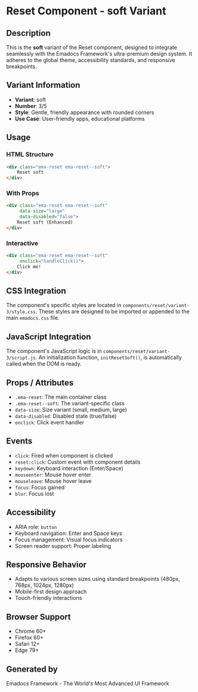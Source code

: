 # Reset Component - soft Variant

## Description
This is the **soft** variant of the Reset component, designed to integrate seamlessly with the Emadocs Framework's ultra-premium design system. It adheres to the global theme, accessibility standards, and responsive breakpoints.

## Variant Information
- **Variant**: soft
- **Number**: 3/5
- **Style**: Gentle, friendly appearance with rounded corners
- **Use Case**: User-friendly apps, educational platforms

## Usage

### HTML Structure
```html
<div class="ema-reset ema-reset--soft">
    Reset soft
</div>
```

### With Props
```html
<div class="ema-reset ema-reset--soft" 
     data-size="large" 
     data-disabled="false">
    Reset soft (Enhanced)
</div>
```

### Interactive
```html
<div class="ema-reset ema-reset--soft" 
     onclick="handleClick()">
    Click me!
</div>
```

## CSS Integration
The component's specific styles are located in `components/reset/variant-3/style.css`. These styles are designed to be imported or appended to the main `emadocs.css` file.

## JavaScript Integration
The component's JavaScript logic is in `components/reset/variant-3/script.js`. An initialization function, `initResetSoft()`, is automatically called when the DOM is ready.

## Props / Attributes
- `.ema-reset`: The main container class
- `.ema-reset--soft`: The variant-specific class
- `data-size`: Size variant (small, medium, large)
- `data-disabled`: Disabled state (true/false)
- `onclick`: Click event handler

## Events
- `click`: Fired when component is clicked
- `reset:click`: Custom event with component details
- `keydown`: Keyboard interaction (Enter/Space)
- `mouseenter`: Mouse hover enter
- `mouseleave`: Mouse hover leave
- `focus`: Focus gained
- `blur`: Focus lost

## Accessibility
- ARIA role: `button`
- Keyboard navigation: Enter and Space keys
- Focus management: Visual focus indicators
- Screen reader support: Proper labeling

## Responsive Behavior
- Adapts to various screen sizes using standard breakpoints (480px, 768px, 1024px, 1280px)
- Mobile-first design approach
- Touch-friendly interactions

## Browser Support
- Chrome 60+
- Firefox 60+
- Safari 12+
- Edge 79+

## Generated by
Emadocs Framework - The World's Most Advanced UI Framework

